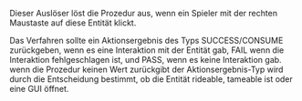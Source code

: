 Dieser Auslöser löst die Prozedur aus, wenn ein Spieler mit der rechten Maustaste auf diese Entität klickt.

Das Verfahren sollte ein Aktionsergebnis des Typs SUCCESS/CONSUME zurückgeben, wenn es eine Interaktion mit der Entität gab, FAIL wenn die Interaktion fehlgeschlagen ist, und PASS, wenn es keine Interaktion gab. wenn die Prozedur keinen Wert zurückgibt der Aktionsergebnis-Typ wird durch die Entscheidung bestimmt, ob die Entität rideable, tameable ist oder eine GUI öffnet.